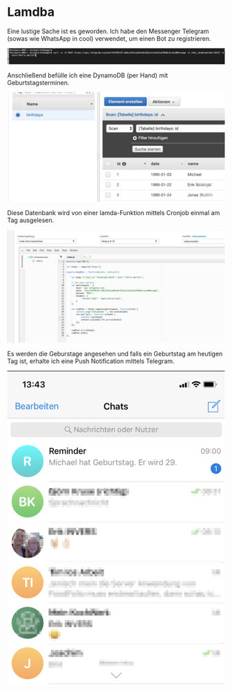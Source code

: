 # Lamdba

Eine lustige Sache ist es geworden. Ich habe den Messenger Telegram (sowas wie WhatsApp in cool) verwendet, um einen Bot zu registrieren. 

![Telegram](images/telegrambot.png "Telegram")

Anschließend befülle ich eine DynamoDB (per Hand) mit Geburtstagsterminen. 

![DynamoDB](images/dynamodb.png "DynamoDB")

Diese Datenbank wird von einer lamda-Funktion mittels Cronjob einmal am Tag ausgelesen.

![lambda](images/lambda.png "lambda")

Es werden die Geburstage angesehen und falls ein Geburtstag am heutigen Tag ist, erhalte ich eine Push Notification mittels Telegram. 

![Reminder](images/reminder.png "Reminder")

